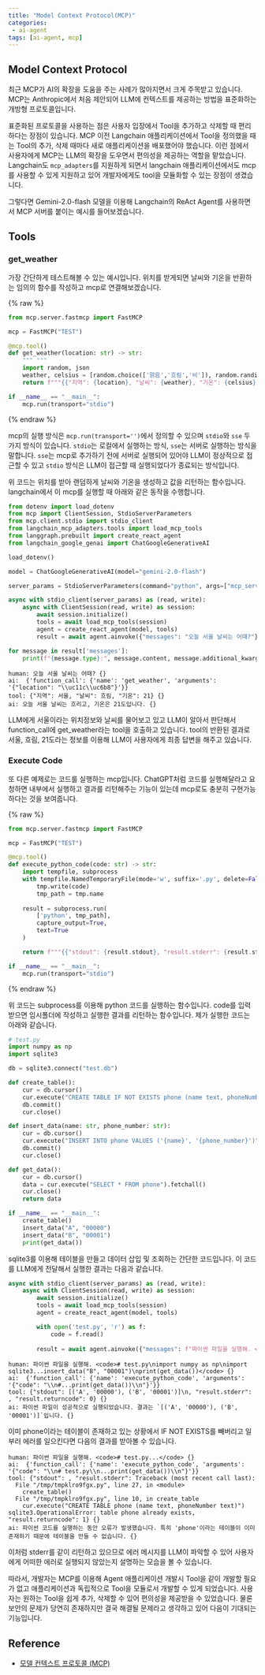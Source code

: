 ```yaml
---
title: "Model Context Protocol(MCP)"
categories:
 - ai-agent
tags: [ai-agent, mcp]
---
```

## Model Context Protocol
최근 MCP가 AI의 확장을 도움을 주는 사례가 많아지면서 크게 주목받고 있습니다. MCP는 Anthropic에서 처음 제안되어 LLM에 컨텍스트를 제공하는 방법을 표준화하는 개방형 프로토콜입니다.

표준화된 프로토콜을 사용하는 점은 사용자 입장에서 Tool을 추가하고 삭제할 때 편리하다는 장점이 있습니다. MCP 이전 Langchain 애플리케이션에서 Tool을 정의했을 때는 Tool의 추가, 삭제 때마다 새로 애플리케이션을 배포했어야 했습니다. 이런 점에서 사용자에게 MCP는 LLM의 확장을 도우면서 편의성을 제공하는 역할을 맡았습니다.  
Langchain도 `mcp_adapters`를 지원하게 되면서 langchain 애플리케이션에서도 mcp를 사용할 수 있게 지원하고 있어 개발자에게도 tool을 모듈화할 수 있는 장점이 생겼습니다.

그렇다면 Gemini-2.0-flash 모델을 이용해 Langchain의 ReAct Agent를 사용하면서 MCP 서버를 붙이는 예시를 들어보겠습니다.

## Tools
### get_weather
가장 간단하게 테스트해볼 수 있는 예시입니다. 위치를 받게되면 날씨와 기온을 반환하는 임의의 함수를 작성하고 mcp로 연결해보겠습니다.

{% raw %}
```python
from mcp.server.fastmcp import FastMCP

mcp = FastMCP("TEST")

@mcp.tool()
def get_weather(location: str) -> str:
    """ """
    import random, json
    weather, celsius = [random.choice(['맑음','흐림','비']), random.randint(10,25)]
    return f"""{{"지역": {location}, "날씨": {weather}, "기온": {celsius}}}"""

if __name__ == "__main__":
    mcp.run(transport="stdio")
```
{% endraw %}

mcp의 실행 방식은 `mcp.run(transport='')`에서 정의할 수 있으며 `stdio`와 `sse` 두 가지 방식이 있습니다. `stdio`는 로컬에서 실행하는 방식, `sse`는 서버로 실행하는 방식을 말합니다. `sse`는 mcp로 추가하기 전에 서버로 실행되어 있어야 LLM이 정상적으로 접근할 수 있고 `stdio` 방식은 LLM이 접근할 때 실행되었다가 종료되는 방식입니다.

위 코드는 위치를 받아 랜덤하게 날씨와 기온을 생성하고 값을 리턴하는 함수입니다. langchain에서 이 mcp를 실행할 때 아래와 같은 동작을 수행합니다.

```python
from dotenv import load_dotenv
from mcp import ClientSession, StdioServerParameters
from mcp.client.stdio import stdio_client
from langchain_mcp_adapters.tools import load_mcp_tools
from langgraph.prebuilt import create_react_agent
from langchain_google_genai import ChatGoogleGenerativeAI

load_dotenv()

model = ChatGoogleGenerativeAI(model="gemini-2.0-flash")

server_params = StdioServerParameters(command="python", args=["mcp_server.py"])

async with stdio_client(server_params) as (read, write):
    async with ClientSession(read, write) as session:
        await session.initialize()
        tools = await load_mcp_tools(session)
        agent = create_react_agent(model, tools)
        result = await agent.ainvoke({"messages": "오늘 서울 날씨는 어때?"})

for message in result['messages']:
    print(f"{message.type}:", message.content, message.additional_kwargs)
```
```
human: 오늘 서울 날씨는 어때? {}
ai:  {'function_call': {'name': 'get_weather', 'arguments': '{"location": "\\uc11c\\uc6b8"}'}}
tool: {"지역": 서울, "날씨": 흐림, "기온": 21} {}
ai: 오늘 서울 날씨는 흐리고, 기온은 21도입니다. {}
```
LLM에게 서울이라는 위치정보와 날씨를 물어보고 있고 LLM이 알아서 판단해서 function_call에 get_weather라는 tool을 호출하고 있습니다. tool의 반환된 결과로 서울, 흐림, 21도라는 정보를 이용해 LLM이 사용자에게 최종 답변을 해주고 있습니다.

### Execute Code
또 다른 예제로는 코드를 실행하는 mcp입니다. ChatGPT처럼 코드를 실행해달라고 요청하면 내부에서 실행하고 결과를 리턴해주는 기능이 있는데 mcp로도 충분히 구현가능하다는 것을 보여줍니다.

{% raw %}
```python
from mcp.server.fastmcp import FastMCP

mcp = FastMCP("TEST")

@mcp.tool()
def execute_python_code(code: str) -> str:
    import tempfile, subprocess
    with tempfile.NamedTemporaryFile(mode='w', suffix='.py', delete=False) as tmp:
        tmp.write(code)
        tmp_path = tmp.name
    
    result = subprocess.run(
        ['python', tmp_path],
        capture_output=True,
        text=True
    )

    return f"""{{"stdout": {result.stdout}, "result.stderr": {result.stderr}, "result.returncode": {result.returncode}}}"""

if __name__ == "__main__":
    mcp.run(transport="stdio")
```
{% endraw %}

위 코드는 subprocess를 이용해 python 코드를 실행하는 함수입니다. code를 입력받으면 임시폴더에 작성하고 실행한 결과를 리턴하는 함수입니다. 제가 실행한 코드는 아래와 같습니다.
```python
# test.py
import numpy as np
import sqlite3

db = sqlite3.connect("test.db")

def create_table():
    cur = db.cursor()
    cur.execute("CREATE TABLE IF NOT EXISTS phone (name text, phoneNumber text)")
    db.commit()
    cur.close()

def insert_data(name: str, phone_number: str):
    cur = db.cursor()
    cur.execute("INSERT INTO phone VALUES ('{name}', '{phone_number}')".format(name=name, phone_number=phone_number))
    db.commit()
    cur.close()

def get_data():
    cur = db.cursor()
    data = cur.execute("SELECT * FROM phone").fetchall()
    cur.close()
    return data

if __name__ == "__main__":
    create_table()
    insert_data("A", "00000")
    insert_data("B", "00001")
    print(get_data())
```
sqlite3를 이용해 테이블을 만들고 데이터 삽입 및 조회하는 간단한 코드입니다. 이 코드를 LLM에게 전달해서 실행한 결과는 다음과 같습니다.

```python
async with stdio_client(server_params) as (read, write):
    async with ClientSession(read, write) as session:
        await session.initialize()
        tools = await load_mcp_tools(session)
        agent = create_react_agent(model, tools)

        with open('test.py', 'r') as f:
            code = f.read()
         
        result = await agent.ainvoke({"messages": f"파이썬 파일을 실행해. <code>{code}</code>"})
```
```
human: 파이썬 파일을 실행해. <code># test.py\nimport numpy as np\nimport sqlite3...insert_data("B", "00001")\nprint(get_data())</code> {}
ai:  {'function_call': {'name': 'execute_python_code', 'arguments': '{"code": "\\n#...print(get_data())\\n"}'}}
tool: {"stdout": [('A', '00000'), ('B', '00001')]\n, "result.stderr": , "result.returncode": 0} {}
ai: 파이썬 파일이 성공적으로 실행되었습니다. 결과는 `[('A', '00000'), ('B', '00001')]`입니다. {}
```

이미 phone이라는 테이블이 존재하고 있는 상황에서 IF NOT EXISTS를 빼버리고 일부러 에러를 일으킨다면 다음의 결과를 받아볼 수 있습니다.
```
human: 파이썬 파일을 실행해. <code># test.py...</code> {}
ai:  {'function_call': {'name': 'execute_python_code', 'arguments': '{"code": "\\n# test.py\\n...print(get_data())\\n"}'}}
tool: {"stdout": , "result.stderr": Traceback (most recent call last):
  File "/tmp/tmpklro9fgx.py", line 27, in <module>
    create_table()
  File "/tmp/tmpklro9fgx.py", line 10, in create_table
    cur.execute("CREATE TABLE phone (name text, phoneNumber text)")
sqlite3.OperationalError: table phone already exists, "result.returncode": 1} {}
ai: 파이썬 코드를 실행하는 동안 오류가 발생했습니다. 특히 'phone'이라는 테이블이 이미 존재하기 때문에 테이블을 만들 수 없습니다. {}
```

이처럼 stderr를 같이 리턴하고 있으므로 에러 메시지를 LLM이 파악할 수 있어 사용자에게 어떠한 에러로 실행되지 않았는지 설명하는 모습을 볼 수 있습니다.

따라서, 개발자는 MCP를 이용해 Agent 애플리케이션 개발시 Tool을 같이 개발할 필요가 없고 애플리케이션과 독립적으로 Tool을 모듈로서 개발할 수 있게 되었습니다. 사용자는 원하는 Tool을 쉽게 추가, 삭제할 수 있어 편의성을 제공받을 수 있었습니다. 물론 보안의 문제가 당연히 존재하지만 결국 해결될 문제라고 생각하고 있어 다음이 기대되는 기능입니다.

## Reference
- [모델 컨텍스트 프로토콜 (MCP)](https://docs.anthropic.com/ko/docs/agents-and-tools/mcp)